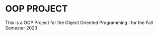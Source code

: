 # OOP PROJECT
 This is a OOP Project for the Object Oriented Programming I for the Fall Semester 2023
